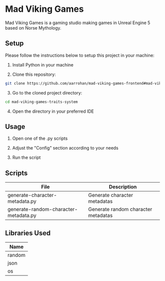 # Mad Viking Games

Mad Viking Games is a gaming studio making games in Unreal Engine 5 based on Norse Mythology.

## Setup

Please follow the instructions below to setup this project in your machine:

1. Install Python in your machine

2. Clone this repository:

```bash
git clone https://github.com/aarrohan/mad-viking-games-frontend#mad-viking-games
```

3. Go to the cloned project directory:

```bash
cd mad-viking-games-traits-system
```

4. Open the directory in your preferred IDE

## Usage

1. Open one of the .py scripts

2. Adjust the "Config" section according to your needs

3. Run the script

## Scripts

| File                                  | Description                         |
| ------------------------------------- | ----------------------------------- |
| generate-character-metadata.py        | Generate character metadatas        |
| generate-random-character-metadata.py | Generate random character metadatas |

## Libraries Used

| Name   |
| ------ |
| random |
| json   |
| os     |
